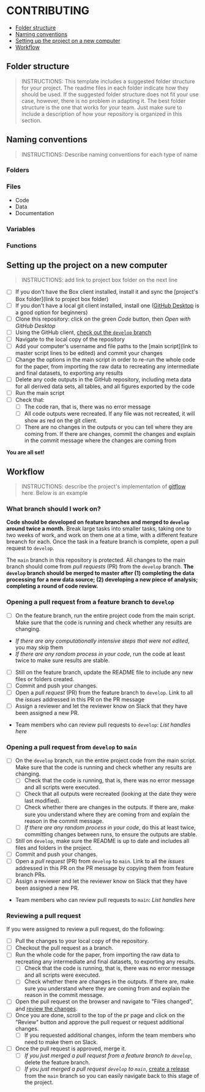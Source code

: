 # CONTRIBUTING

- [Folder structure](https://github.com/DevInnovationLab/dil-template-repo/edit/contributing/CONTRIBUTING.md#folder-structure)
- [Naming conventions](https://github.com/DevInnovationLab/dil-template-repo/edit/contributing/CONTRIBUTING.md#naming-conventions)
- [Setting up the project on a new computer](https://github.com/DevInnovationLab/dil-template-repo/edit/contributing/CONTRIBUTING.md#setting-up-the-project-on-a-new-computer)
- [Workflow](https://github.com/DevInnovationLab/dil-template-repo/edit/contributing/CONTRIBUTING.md#workflow)

## Folder structure

> INSTRUCTIONS: This template includes a suggested folder structure for your project. The readme files in each folder indicate how they should be used. If the suggested folder structure does not fit your use case, however, there is no problem in adapting it. The best folder structure is the one that works for your team. Just make sure to include a description of how your repository is organized in this section.

## Naming conventions

> INSTRUCTIONS: Describe naming conventions for each type of name

### Folders

### Files

- Code
- Data
- Documentation

### Variables

### Functions

## Setting up the project on a new computer

> INSTRUCTIONS: add link to project box folder on the next line
- [ ] If you don't have the Box client installed, install it and sync the [project's Box folder](link to project box folder)
- [ ] If you don't have a local git client installed, install one ([GitHub Desktop](https://desktop.github.com/) is a good option for beginners)
- [ ] Clone this repository: click on the green *Code* button, then *Open with GitHub Desktop* 
- [ ] Using the GitHub client, [check out the `develop` branch](https://docs.github.com/en/desktop/contributing-and-collaborating-using-github-desktop/making-changes-in-a-branch/managing-branches#switching-between-branches)
- [ ] Navigate to the local copy of the repository 
- [ ] Add your computer's username and file paths to the [main script](link to master script lines to be edited) and commit your changes
- [ ] Change the options in the main script in order to re-run the whole code for the paper, from importing the raw data to recreating any intermediate and final datasets, to exporting any results
- [ ] Delete any code outputs in the GitHub repository, including meta data for all derived data sets, all tables, and all figures exported by the code
- [ ] Run the main script
- [ ] Check that:
  - [ ] The code ran, that is, there was no error message
  - [ ] All code outputs were recreated. If any file was not recreated, it will show as red on the git client.
  - [ ] There are no changes in the outputs or you can tell where they are coming from. If there are changes, commit the changes and explain in the commit message where the changes are coming from

**You are all set!**

## Workflow

> INSTRUCTIONS: describe the project's implementation of [gitflow](https://www.atlassian.com/git/tutorials/comparing-workflows/gitflow-workflow) here. Below is an example

### What branch should I work on?

**Code should be developed on feature branches and merged to `develop` around twice a month.** Break large tasks into smaller tasks, taking one to two weeks of work, and work on them one at a time, with a different feature breanch for each. Once the task in a feature branch is complete, open a pull request to `develop`.

The `main` branch in this repository is protected. All changes to the main branch should come from *pull requests* (PR) from the `develop` branch. **The `develop` branch should be merged to master after (1) completing the data processing for a new data source; (2) developing a new piece of analysis; completing a round of code review.** 

### Opening a pull request from a feature branch to `develop`

- [ ] On the feature branch, run the entire project code from the main script. Make sure that the code is running and check whether any results are changing. 
 - *If there are any computationally intensive steps that were not edited*, you may skip them
 - *If there are any random process in your code*, run the code at least twice to make sure results are stable.
- [ ] Still on the feature branch, update the README file to include any new files or folders created.
- [ ] Commit and push your changes.
- [ ] Open a *pull request* (PR) from the feature branch to `develop`. Link to all the *issues* addressed in this PR on the PR message
- [ ] Assign a reviewer and let the reviewer know on Slack that they have been assigned a new PR. 
 - Team members who can review pull requests to `develop`: *List handles here*

### Opening a pull request from `develop` to `main`

- [ ] On the `develop` branch, run the entire project code from the main script. Make sure that the code is running and check whether any results are changing. 
	- [ ] Check that the code is running, that is, there was no error message and all scripts were executed.
	- [ ] Check that all outputs were recreated (looking at the date they were last modified).
    - [ ] Check whether there are changes in the outputs. If there are, make sure you understand where they are coming from and explain the reason in the commit message.
	- [ ] *If there are any random process in your code*, do this at least twice, committing changes between runs, to ensure the outputs are stable.
- [ ] Still on `develop`, make sure the README is up to date and includes all files and folders in the project.
- [ ] Commit and push your changes.
- [ ] Open a *pull request* (PR) from `develop` to `main`. Link to all the *issues* addressed in this PR on the PR message by copying them from feature branch PRs.
- [ ] Assign a reviewer and let the reviewer know on Slack that they have been assigned a new PR. 
 - Team members who can review pull requests to `main`: *List handles here*

### Reviewing a pull request

If you were assigned to review a pull request, do the following:
- [ ] Pull the changes to your local copy of the repository.
- [ ] Checkout the pull request as a branch.
- [ ] Run the whole code for the paper, from importing the raw data to recreating any intermediate and final datasets, to exporting any results.
	- [ ] Check that the code is running, that is, there was no error message and all scripts were executed.
    - [ ] Check whether there are changes in the outputs. If there are, make sure you understand where they are coming from and explain the reason in the commit message.
- [ ] Open the pull request on the browser and navigate to "Files changed", and [review the changes](https://docs.github.com/en/pull-requests/collaborating-with-pull-requests/reviewing-changes-in-pull-requests/about-pull-request-reviews).
- [ ] Once you are done, scroll to the top of the pr page and click on the "Review" button and approve the pull request or request additional changes.
  - [ ] If you requested additional changes, inform the team members who need to make them on Slack.
- [ ] Once the pull request is approved, merge it.
  - [ ] *If you just merged a pull request from a feature branch to `develop`*, delete the feature branch.
  - [ ] *If you just merged a pull request `develop` to `main`*, [create a release](https://docs.github.com/en/repositories/releasing-projects-on-github/managing-releases-in-a-repository) from the `main` branch so you can easily navigate back to this stage of the project.
